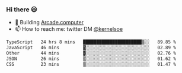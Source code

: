 ### Hi there 😃

- 🔨 Building [Arcade.computer](https://arcade.computer)
- 📫 How to reach me: twitter DM [@kernelsoe](https://twitter.com/kernelsoe)

<!--START_SECTION:waka-->

```txt
TypeScript   24 hrs 8 mins   ██████████████████████▒░░   89.85 %
JavaScript   46 mins         ▓░░░░░░░░░░░░░░░░░░░░░░░░   02.89 %
Other        44 mins         ▓░░░░░░░░░░░░░░░░░░░░░░░░   02.76 %
JSON         26 mins         ▒░░░░░░░░░░░░░░░░░░░░░░░░   01.62 %
CSS          23 mins         ▒░░░░░░░░░░░░░░░░░░░░░░░░   01.47 %
```

<!--END_SECTION:waka-->
